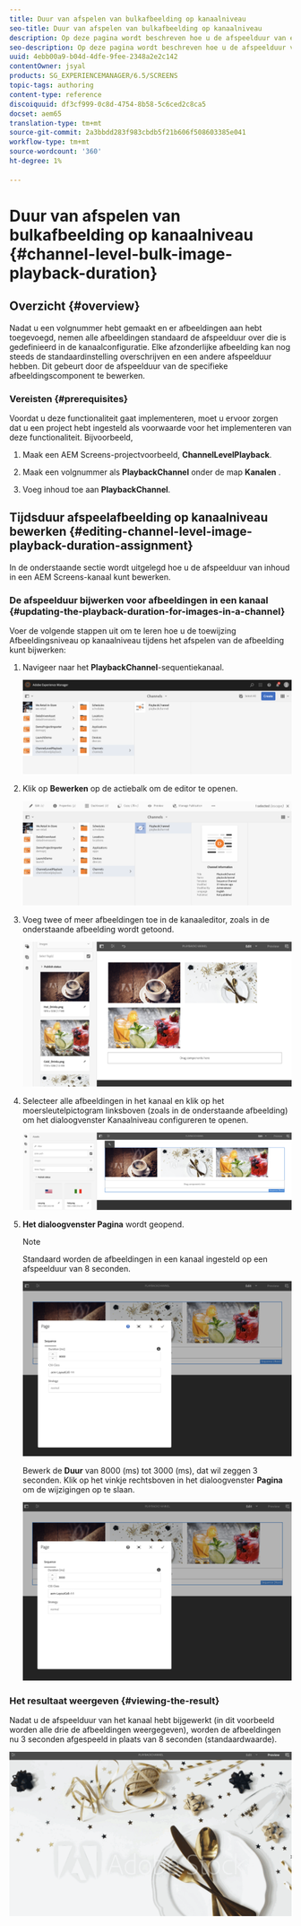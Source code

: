 ```yaml
---
title: Duur van afspelen van bulkafbeelding op kanaalniveau
seo-title: Duur van afspelen van bulkafbeelding op kanaalniveau
description: Op deze pagina wordt beschreven hoe u de afspeelduur van een bepaalde afbeeldingscomponent kunt bewerken.
seo-description: Op deze pagina wordt beschreven hoe u de afspeelduur van een bepaalde afbeeldingscomponent kunt bewerken.
uuid: 4ebb00a9-b04d-4dfe-9fee-2348a2e2c142
contentOwner: jsyal
products: SG_EXPERIENCEMANAGER/6.5/SCREENS
topic-tags: authoring
content-type: reference
discoiquuid: df3cf999-0c8d-4754-8b58-5c6ced2c8ca5
docset: aem65
translation-type: tm+mt
source-git-commit: 2a3bbdd283f983cbdb5f21b606f508603385e041
workflow-type: tm+mt
source-wordcount: '360'
ht-degree: 1%

---
```



# Duur van afspelen van bulkafbeelding op kanaalniveau {#channel-level-bulk-image-playback-duration}

## Overzicht {#overview}

Nadat u een volgnummer hebt gemaakt en er afbeeldingen aan hebt toegevoegd, nemen alle afbeeldingen standaard de afspeelduur over die is gedefinieerd in de kanaalconfiguratie. Elke afzonderlijke afbeelding kan nog steeds de standaardinstelling overschrijven en een andere afspeelduur hebben. Dit gebeurt door de afspeelduur van de specifieke afbeeldingscomponent te bewerken.

### Vereisten {#prerequisites}

Voordat u deze functionaliteit gaat implementeren, moet u ervoor zorgen dat u een project hebt ingesteld als voorwaarde voor het implementeren van deze functionaliteit. Bijvoorbeeld,

1. Maak een AEM Screens-projectvoorbeeld, **ChannelLevelPlayback**.

1. Maak een volgnummer als **PlaybackChannel** onder de map **Kanalen** .

1. Voeg inhoud toe aan **PlaybackChannel**.

## Tijdsduur afspeelafbeelding op kanaalniveau bewerken {#editing-channel-level-image-playback-duration-assignment}

In de onderstaande sectie wordt uitgelegd hoe u de afspeelduur van inhoud in een AEM Screens-kanaal kunt bewerken.

### De afspeelduur bijwerken voor afbeeldingen in een kanaal {#updating-the-playback-duration-for-images-in-a-channel}

Voer de volgende stappen uit om te leren hoe u de toewijzing Afbeeldingsniveau op kanaalniveau tijdens het afspelen van de afbeelding kunt bijwerken:

1. Navigeer naar het **PlaybackChannel**-sequentiekanaal.

   ![screen_shot_2019-06-24at62818pm](assets/screen_shot_2019-06-24at62818pm.png)

1. Klik op **Bewerken** op de actiebalk om de editor te openen.

   ![screen_shot_2019-06-24at70141pm](assets/screen_shot_2019-06-24at70141pm.png)

1. Voeg twee of meer afbeeldingen toe in de kanaaleditor, zoals in de onderstaande afbeelding wordt getoond.

   ![screen_shot_2019-06-24at90534pm](assets/screen_shot_2019-06-24at90534pm.png)

1. Selecteer alle afbeeldingen in het kanaal en klik op het moersleutelpictogram linksboven (zoals in de onderstaande afbeelding) om het dialoogvenster Kanaalniveau configureren te openen.

   ![screen_shot_2019-06-25at95945am](assets/screen_shot_2019-06-25at95945am.png)

1. **Het dialoogvenster Pagina** wordt geopend.

   >[!NOTE]
   >Standaard worden de afbeeldingen in een kanaal ingesteld op een afspeelduur van 8 seconden.

   ![screen_shot_2019-06-25at100343am](assets/screen_shot_2019-06-25at100343am.png)

   Bewerk de **Duur** van 8000 (ms) tot 3000 (ms), dat wil zeggen 3 seconden. Klik op het vinkje rechtsboven in het dialoogvenster **Pagina** om de wijzigingen op te slaan.

   ![screen_shot_2019-06-25at101527am](assets/screen_shot_2019-06-25at101527am.png)

### Het resultaat weergeven {#viewing-the-result}

Nadat u de afspeelduur van het kanaal hebt bijgewerkt (in dit voorbeeld worden alle drie de afbeeldingen weergegeven), worden de afbeeldingen nu 3 seconden afgespeeld in plaats van 8 seconden (standaardwaarde).

![channel_preview](assets/channel_preview.gif)


